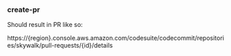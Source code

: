 ### create-pr

Should result in PR like so:

https://{region}.console.aws.amazon.com/codesuite/codecommit/repositories/skywalk/pull-requests/{id}/details
